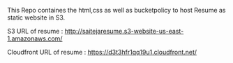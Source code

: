 This Repo containes the html,css as well as bucketpolicy to host Resume as static website in S3.


S3 URL of resume : http://saitejaresume.s3-website-us-east-1.amazonaws.com/


Cloudfront URL of resume : https://d3t3hfr1qq19u1.cloudfront.net/
